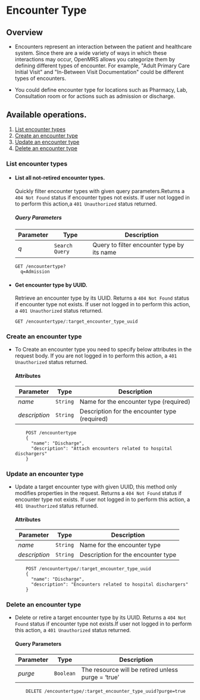 # Encounter Type

## Overview

* Encounters represent an interaction between the patient and healthcare system. Since there are a wide variety of ways in
 which these interactions may occur, OpenMRS allows you categorize them by defining different types of encounter. For example, 
 "Adult Primary Care Initial Visit" and "In-Between Visit Documentation" could be different types of encounters.

* You could define encounter type for locations such as Pharmacy, Lab, Consultation room or for actions such as admission or discharge.

## Available operations. 

1. [List encounter types](#list-encounter-types)
2. [Create an encounter type](#create-a-encounter-type)
3. [Update an encounter type](#update-a-encounters-type)
4. [Delete an encounter type](#delete-a-encounters-type)


### List encounter types

* #### List all  not-retired encounter types.
    
    Quickly filter encounter types with given query parameters.Returns a `404 Not Found` status if encounter types not exists. 
    If user not logged in to perform this action,a `401 Unauthorized` status returned.
    
    ##### Query Parameters

    Parameter | Type | Description
    --- | --- | ---
    *q* | `Search Query` | Query to filter encounter type by its name

    ```console
    GET /encountertype?
      q=Admission
     ```
    
* #### Get encounter type by UUID.

    Retrieve an encounter type by its UUID. Returns a `404 Not Found` status if encounter type not exists. If user not logged 
    in to perform this action, a `401 Unauthorized` status returned.
    
    ```console
    GET /encountertype/:target_encounter_type_uuid
    ```
   
### Create an encounter type

* To Create an encounter type you need to specify below attributes in the request body. If you are not logged in to perform 
this action, a `401 Unauthorized` status returned.

    #### Attributes

    Parameter | Type | Description
    --- | --- | ---
    *name* | `String` | Name for the encounter type (required)
    *description* | `String` | Description for the encounter type (required)
   
    ```console
        POST /encountertype
        {
          "name": "Discharge",
          "description": "Attach encounters related to hospital dischargers"
        }
    ```
### Update an encounter type

*  Update a target encounter type with given UUID, this method only modifies properties in the request. Returns a `404 Not Found` 
status if encounter type not exists. If user not logged in to perform this action, a `401 Unauthorized` status returned.
    
    #### Attributes

    Parameter | Type | Description
    --- | --- | ---
    *name* | `String` | Name for the encounter type
    *description* | `String` | Description for the encounter type
    
    ```console
        POST /encountertype/:target_encounter_type_uuid
        {
          "name": "Discharge",
          "description": "Encounters related to hospital dischargers"
        }
    ```
    
### Delete an encounter type

* Delete or retire a target encounter type by its UUID. Returns a `404 Not Found` status if encounter type not exists.If user 
 not logged in to perform this action, a `401 Unauthorized` status returned.

    #### Query Parameters

    Parameter | Type | Description
    --- | --- | ---
    *purge* | `Boolean` | The resource will be retired unless purge = ‘true’

    ```console
        DELETE /encountertype/:target_encounter_type_uuid?purge=true
     ```
````

